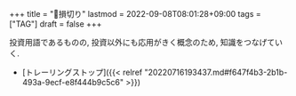 +++
title = "🔖損切り"
lastmod = 2022-09-08T08:01:28+09:00
tags = ["TAG"]
draft = false
+++

投資用語であるものの, 投資以外にも応用がきく概念のため, 知識をつなげていく.

-   [トレーリングストップ]({{< relref "20220716193437.md#f647f4b3-2b1b-493a-9ecf-e8f444b9c5c6" >}})
